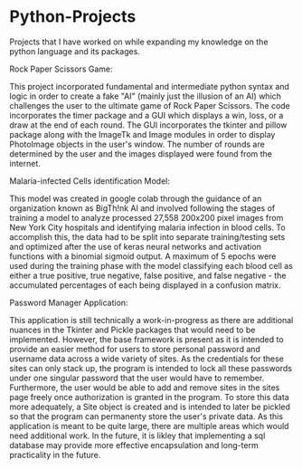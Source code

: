 # Python-Projects
Projects that I have worked on while expanding my knowledge on the python language and its packages.

Rock Paper Scissors Game:

This project incorporated fundamental and intermediate python syntax and logic in order to create a fake "AI" (mainly just the illusion of an AI) which challenges the user to the ultimate game of Rock Paper Scissors. The code incorporates the timer package and a GUI which displays a win, loss, or a draw at the end of each round. The GUI incorporates the tkinter and pillow package along with the ImageTk and Image modules in order to display PhotoImage objects in the user's window. The number of rounds are determined by the user and the images displayed were found from the internet.

Malaria-infected Cells identification Model:

This model was created in google colab through the guidance of an organization known as BigTh!nk AI and involved following the stages of training a model to analyze processed 27,558 200x200 pixel images from New York City hospitals and identifying malaria infection in blood cells. To accomplish this, the data had to be split into separate training/testing sets and optimized after the use of keras neural networks and activation functions with a binomial sigmoid output. A maximum of 5 epochs were used during the training phase with the model classifying each blood cell as either a true positive, true negative, false positive, and false negative - the accumulated percentages of each being displayed in a confusion matrix.

Password Manager Application:

This application is still technically a work-in-progress as there are additional nuances in the Tkinter and Pickle packages that would need to be implemented. However, the base framework is present as it is intended to provide an easier method for users to store personal password and username data across a wide variety of sites. As the credentials for these sites can only stack up, the program is intended to lock all these passwords under one singular password that the user would have to remember. Furthermore, the user would be able to add and remove sites in the sites page freely once authorization is granted in the program. To store this data more adequately, a Site object is created and is intended to later be pickled so that the program can permanenty store the user's private data. As this application is meant to be quite large, there are multiple areas which would need additional work. In the future, it is likley that implementing a sql database may provide more effective encapsulation and long-term practicality in the future. 
